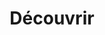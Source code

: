 ---
layout: decouvrir_index
title: Découvrir
permalink: /decouvrir/
intro: Designers, développeurs, retrouvez les meilleurs outils, services et ressources de la communauté du Web design en un seul endroit. N'hésitez pas à partager vos découvertes et vos créations avec nous :-).
text-twtr: En train d'explorer la sélection d'outils, de services et de ressources du @MagDuWebdesign
---